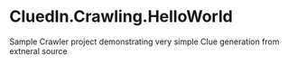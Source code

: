 # CluedIn.Crawling.HelloWorld
Sample Crawler project demonstrating very simple Clue generation from extneral source
